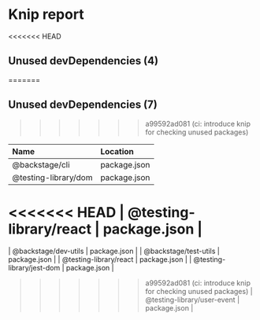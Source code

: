 # Knip report

<<<<<<< HEAD
## Unused devDependencies (4)
=======
## Unused devDependencies (7)
>>>>>>> a99592ad081 (ci: introduce knip for checking unused packages)

| Name                        | Location     |
|:----------------------------|:-------------|
| @backstage/cli              | package.json |
| @testing-library/dom        | package.json |
<<<<<<< HEAD
| @testing-library/react      | package.json |
=======
| @backstage/dev-utils        | package.json |
| @backstage/test-utils       | package.json |
| @testing-library/react      | package.json |
| @testing-library/jest-dom   | package.json |
>>>>>>> a99592ad081 (ci: introduce knip for checking unused packages)
| @testing-library/user-event | package.json |

